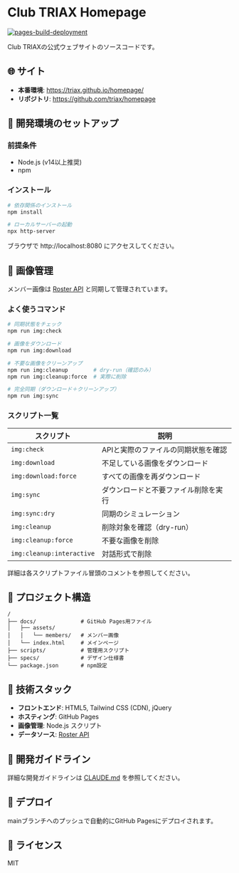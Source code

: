 # Club TRIAX Homepage

[![pages-build-deployment](https://github.com/triax/homepage/actions/workflows/pages/pages-build-deployment/badge.svg)](https://github.com/triax/homepage/actions/workflows/pages/pages-build-deployment)

Club TRIAXの公式ウェブサイトのソースコードです。

## 🌐 サイト

- **本番環境**: https://triax.github.io/homepage/
- **リポジトリ**: https://github.com/triax/homepage

## 🚀 開発環境のセットアップ

### 前提条件

- Node.js (v14以上推奨)
- npm

### インストール

```bash
# 依存関係のインストール
npm install

# ローカルサーバーの起動
npx http-server
```

ブラウザで http://localhost:8080 にアクセスしてください。

## 📸 画像管理

メンバー画像は [Roster API](https://github.com/triax/roster-api) と同期して管理されています。

### よく使うコマンド

```bash
# 同期状態をチェック
npm run img:check

# 画像をダウンロード
npm run img:download

# 不要な画像をクリーンアップ
npm run img:cleanup        # dry-run（確認のみ）
npm run img:cleanup:force  # 実際に削除

# 完全同期（ダウンロード＋クリーンアップ）
npm run img:sync
```

### スクリプト一覧

| スクリプト | 説明 |
|-----------|------|
| `img:check` | APIと実際のファイルの同期状態を確認 |
| `img:download` | 不足している画像をダウンロード |
| `img:download:force` | すべての画像を再ダウンロード |
| `img:sync` | ダウンロードと不要ファイル削除を実行 |
| `img:sync:dry` | 同期のシミュレーション |
| `img:cleanup` | 削除対象を確認（dry-run） |
| `img:cleanup:force` | 不要な画像を削除 |
| `img:cleanup:interactive` | 対話形式で削除 |

詳細は各スクリプトファイル冒頭のコメントを参照してください。

## 📁 プロジェクト構造

```
/
├── docs/              # GitHub Pages用ファイル
│   ├── assets/
│   │   └── members/   # メンバー画像
│   └── index.html     # メインページ
├── scripts/           # 管理用スクリプト
├── specs/             # デザイン仕様書
└── package.json       # npm設定
```

## 🔧 技術スタック

- **フロントエンド**: HTML5, Tailwind CSS (CDN), jQuery
- **ホスティング**: GitHub Pages
- **画像管理**: Node.js スクリプト
- **データソース**: [Roster API](https://github.com/triax/roster-api)

## 📝 開発ガイドライン

詳細な開発ガイドラインは [CLAUDE.md](./CLAUDE.md) を参照してください。

## 🚢 デプロイ

mainブランチへのプッシュで自動的にGitHub Pagesにデプロイされます。

## 📄 ライセンス

MIT
